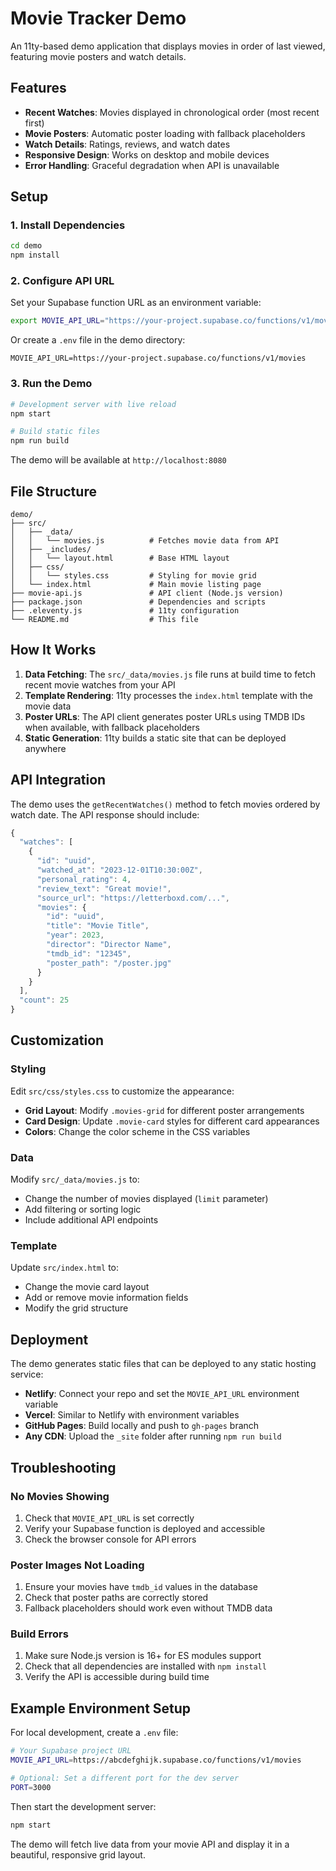 # Movie Tracker Demo

An 11ty-based demo application that displays movies in order of last viewed, featuring movie posters and watch details.

## Features

- **Recent Watches**: Movies displayed in chronological order (most recent first)
- **Movie Posters**: Automatic poster loading with fallback placeholders
- **Watch Details**: Ratings, reviews, and watch dates
- **Responsive Design**: Works on desktop and mobile devices
- **Error Handling**: Graceful degradation when API is unavailable

## Setup

### 1. Install Dependencies

```bash
cd demo
npm install
```

### 2. Configure API URL

Set your Supabase function URL as an environment variable:

```bash
export MOVIE_API_URL="https://your-project.supabase.co/functions/v1/movies"
```

Or create a `.env` file in the demo directory:

```
MOVIE_API_URL=https://your-project.supabase.co/functions/v1/movies
```

### 3. Run the Demo

```bash
# Development server with live reload
npm start

# Build static files
npm run build
```

The demo will be available at `http://localhost:8080`

## File Structure

```
demo/
├── src/
│   ├── _data/
│   │   └── movies.js          # Fetches movie data from API
│   ├── _includes/
│   │   └── layout.html        # Base HTML layout
│   ├── css/
│   │   └── styles.css         # Styling for movie grid
│   └── index.html             # Main movie listing page
├── movie-api.js               # API client (Node.js version)
├── package.json               # Dependencies and scripts
├── .eleventy.js               # 11ty configuration
└── README.md                  # This file
```

## How It Works

1. **Data Fetching**: The `src/_data/movies.js` file runs at build time to fetch recent movie watches from your API
2. **Template Rendering**: 11ty processes the `index.html` template with the movie data
3. **Poster URLs**: The API client generates poster URLs using TMDB IDs when available, with fallback placeholders
4. **Static Generation**: 11ty builds a static site that can be deployed anywhere

## API Integration

The demo uses the `getRecentWatches()` method to fetch movies ordered by watch date. The API response should include:

```javascript
{
  "watches": [
    {
      "id": "uuid",
      "watched_at": "2023-12-01T10:30:00Z",
      "personal_rating": 4,
      "review_text": "Great movie!",
      "source_url": "https://letterboxd.com/...",
      "movies": {
        "id": "uuid",
        "title": "Movie Title",
        "year": 2023,
        "director": "Director Name",
        "tmdb_id": "12345",
        "poster_path": "/poster.jpg"
      }
    }
  ],
  "count": 25
}
```

## Customization

### Styling

Edit `src/css/styles.css` to customize the appearance:

- **Grid Layout**: Modify `.movies-grid` for different poster arrangements
- **Card Design**: Update `.movie-card` styles for different card appearances
- **Colors**: Change the color scheme in the CSS variables

### Data

Modify `src/_data/movies.js` to:

- Change the number of movies displayed (`limit` parameter)
- Add filtering or sorting logic
- Include additional API endpoints

### Template

Update `src/index.html` to:

- Change the movie card layout
- Add or remove movie information fields
- Modify the grid structure

## Deployment

The demo generates static files that can be deployed to any static hosting service:

- **Netlify**: Connect your repo and set the `MOVIE_API_URL` environment variable
- **Vercel**: Similar to Netlify with environment variables
- **GitHub Pages**: Build locally and push to `gh-pages` branch
- **Any CDN**: Upload the `_site` folder after running `npm run build`

## Troubleshooting

### No Movies Showing

1. Check that `MOVIE_API_URL` is set correctly
2. Verify your Supabase function is deployed and accessible
3. Check the browser console for API errors

### Poster Images Not Loading

1. Ensure your movies have `tmdb_id` values in the database
2. Check that poster paths are correctly stored
3. Fallback placeholders should work even without TMDB data

### Build Errors

1. Make sure Node.js version is 16+ for ES modules support
2. Check that all dependencies are installed with `npm install`
3. Verify the API is accessible during build time

## Example Environment Setup

For local development, create a `.env` file:

```bash
# Your Supabase project URL
MOVIE_API_URL=https://abcdefghijk.supabase.co/functions/v1/movies

# Optional: Set a different port for the dev server
PORT=3000
```

Then start the development server:

```bash
npm start
```

The demo will fetch live data from your movie API and display it in a beautiful, responsive grid layout.